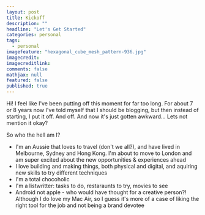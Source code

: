 ```yaml
---
layout: post
title: Kickoff
description: ""
headline: "Let's Get Started"
categories: personal
tags: 
  - personal
imagefeature: "hexagonal_cube_mesh_pattern-936.jpg"
imagecredit: 
imagecreditlink: 
comments: false
mathjax: null
featured: false
published: true
---
```


Hi! I feel like I've been putting off this moment for far too long. For about 7 or 8 years now I've told myself that I should be blogging, but then instead of starting, I put it off. And off. And now it's just gotten awkward... Lets not mention it okay? 

So who the hell am I?
- I'm an Aussie that loves to travel (don't we all?), and have lived in Melbourne, Sydney and Hong Kong. I'm about to move to London and am super excited about the new opportunities & experiences ahead
- I love building and making things, both physical and digital, and aquiring new skills to try different techniques 
- I'm a total chocoholic
- I'm a listwritter: tasks to do, restaraunts to try, movies to see
- Android not apple - who would have thought for a creative person?! Although I do love my Mac Air, so I guess it's more of a case of liking the right tool for the job and not being a brand devotee

